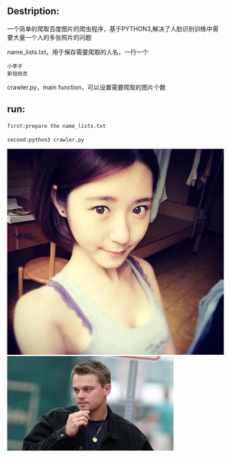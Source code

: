 Destription:
-----------

一个简单的爬取百度图片的爬虫程序，基于PYTHON3,解决了人脸识别训练中需要大量一个人的多张照片的问题

name_lists.txt，用于保存需要爬取的人名，一行一个

    小李子
    新垣结衣

crawler.py，main function，可以设置需要爬取的图片个数


run:
----------

    first:prepare the name_lists.txt
    
    second:python3 crawler.py

![image]( https://github.com/watersink/crawler_baidu_pics/raw/master/新垣结衣/3.jpg)
![image]( https://github.com/watersink/crawler_baidu_pics/raw/master/小李子/0.jpg)
